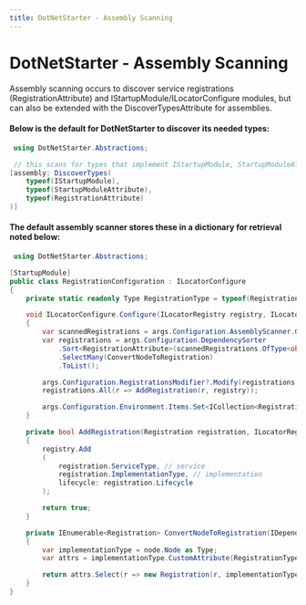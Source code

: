 ```yaml
---
title: DotNetStarter - Assembly Scanning
---
```

# DotNetStarter - Assembly Scanning

Assembly scanning occurs to discover service registrations (RegistrationAttribute) and IStartupModule/ILocatorConfigure modules,
 but can also be extended with the DiscoverTypesAttribute for assemblies. 

#### Below is the default for DotNetStarter to discover its needed types:
```cs
 using DotNetStarter.Abstractions;

 // this scans for types that implement IStartupModule, StartupModuleAttribute, and RegistrationAttribute usages
[assembly: DiscoverTypes(
    typeof(IStartupModule),
    typeof(StartupModuleAttribute),
    typeof(RegistrationAttribute)
)]
```

#### The default assembly scanner stores these in a dictionary for retrieval noted below:
```cs
 using DotNetStarter.Abstractions;

[StartupModule]
public class RegistrationConfiguration : ILocatorConfigure
{
    private static readonly Type RegistrationType = typeof(RegistrationAttribute);

    void ILocatorConfigure.Configure(ILocatorRegistry registry, ILocatorConfigureEngine args)
    {
        var scannedRegistrations = args.Configuration.AssemblyScanner.GetTypesFor(RegistrationType);
        var registrations = args.Configuration.DependencySorter
            .Sort<RegistrationAttribute>(scannedRegistrations.OfType<object>())
            .SelectMany(ConvertNodeToRegistration)
            .ToList();

        args.Configuration.RegistrationsModifier?.Modify(registrations);
        registrations.All(r => AddRegistration(r, registry));

        args.Configuration.Environment.Items.Set<ICollection<Registration>>(registrations);
    }

    private bool AddRegistration(Registration registration, ILocatorRegistry registry)
    {
        registry.Add
        (
            registration.ServiceType, // service
            registration.ImplementationType, // implementation
            lifecycle: registration.Lifecycle
        );

        return true;
    }

    private IEnumerable<Registration> ConvertNodeToRegistration(IDependencyNode node)
    {
        var implementationType = node.Node as Type;
        var attrs = implementationType.CustomAttribute(RegistrationType, false).OfType<RegistrationAttribute>();

        return attrs.Select(r => new Registration(r, implementationType));
    }
}
```
